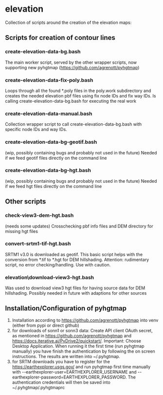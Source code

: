 # elevation
Collection of scripts around the creation of the elevation maps:

## Scripts for creation of contour lines

### create-elevation-data-bg.bash
The main worker script, served by the other wrapper scripts, now supporting new pyhgtmap (https://github.com/agrenott/pyhgtmap)

### create-elevation-data-fix-poly.bash
Loops through all the found *.poly files in the poly.work subdirectory and creates the needed elevation pbf files using fix node IDs and fix way IDs. Is calling create-elevation-data-bg.bash for executing the real work

### create-elevation-data-manual.bash
Collection wrapper script to call create-elevation-data-bg.bash with specific node IDs and way IDs.

### create-elevation-data-bg-geotif.bash
(wip, possibly containing bugs and probably not used in the future)
Needed if we feed geotif files directly on the command line

### create-elevation-data-bg-hgt.bash
(wip, possibly containing bugs and probably not used in the future)
Needed if we feed hgt files directly on the command line

## Other scripts

### check-view3-dem-hgt.bash
(needs some updates)
Crosschecking pbf info files and DEM directory for missing hgt files

### convert-srtm1-tif-hgt.bash
SRTM1 v3.0 is downloaded as geotif. This basic script helps with the conversion from *.tif to *.hgt for DEM hillshading. Attention: rudimentary script, no error checking/handling. Use with caution.

### elevation\download-view3-hgt.bash
Was used to download view3 hgt files for having source data for DEM hillshading. Possibly needed in future with adaptions for other sources

## Installation/Configuration of pyhgtmap
1. Installation according to https://github.com/agrenott/pyhgtmap into venv (either from pypi or direct github)
2. for downloads of sonn1 or sonn3 data: Create API client OAuth secret, as mentioned in https://github.com/agrenott/pyhgtmap and https://docs.iterative.ai/PyDrive2/quickstart/. Important: Choose Desktop Application. When running it the first time (run pyhgtmap manually) you have finish the authentication by following the on screen instructions. The results are written into ~/.pyhgtmap.
3. for SRTM downloads you have to register for the https://earthexplorer.usgs.gov/ and run pyhgtmap first time manually with --earthexplorer-user=EARTHEXPLORER_USERNAME and  --earthexplorer-password=EARTHEXPLORER_PASSWORD. The authentication credentials will then be saved into ~/.pyhgtmap/.pyhgtmaprc

